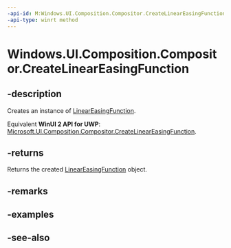 ```yaml
---
-api-id: M:Windows.UI.Composition.Compositor.CreateLinearEasingFunction
-api-type: winrt method
---
```


<!-- Method syntax
public Windows.UI.Composition.LinearEasingFunction CreateLinearEasingFunction()
-->

# Windows.UI.Composition.Compositor.CreateLinearEasingFunction

## -description
Creates an instance of [LinearEasingFunction](lineareasingfunction.md).

Equivalent **WinUI 2 API for UWP**: [Microsoft.UI.Composition.Compositor.CreateLinearEasingFunction](/windows/winui/api/microsoft.ui.composition.compositor.createlineareasingfunction).

## -returns
Returns the created [LinearEasingFunction](lineareasingfunction.md) object.

## -remarks

## -examples

## -see-also
